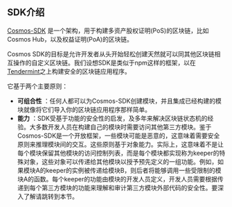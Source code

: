 ## SDK介绍

[Cosmos-SDK](https://github.com/cosmos/cosmos-sdk) 是一个架构，用于构建多资产股权证明(PoS)的区块链，比如Cosmos Hub，以及权益证明(PoA)的区块链。

Cosmos SDK的目标是允许开发者从头开始轻松创建天然就可以同其他区块链相互操作的自定义区块链。我们设想SDK是类似于npm这样的框架，以在[Tendermint](https://github.com/tendermint/tendermint)之上构建安全的区块链应用程序。

它基于两个主要原则：
+ **可组合性** ：任何人都可以为Cosmos-SDK创建模块，并且集成已经构建的模块就像将它们导入你的区块链应用程序那样简单。
+ **能力** ：SDK受基于功能的安全性的启发，及多年来解决区块链状态机的经验。大多数开发人员在构建自己的模块时需要访问其他第三方模块。鉴于Cosmos-SDK是一个开放框架，一些模块可能是恶意的，这意味着需要安全原则来推理模块间的交互。这些原则基于对象能力。实际上，这意味着不是让每个模块保留其他模块的访问控制列表，而是每个模块都实现称为keeper的特殊对象，这些对象可以传递给其他模块以授予预先定义的一组功能。例如，如果模块A的keeper的实例被传递给模块B，则后者将能够调用一些受限制的模块A的函数。每个keeper的功能由模块的开发人员定义，开发人员需要根据传递到每个第三方模块的功能来理解和审计第三方模块外部代码的安全性。要深入了解请跳转到本节。